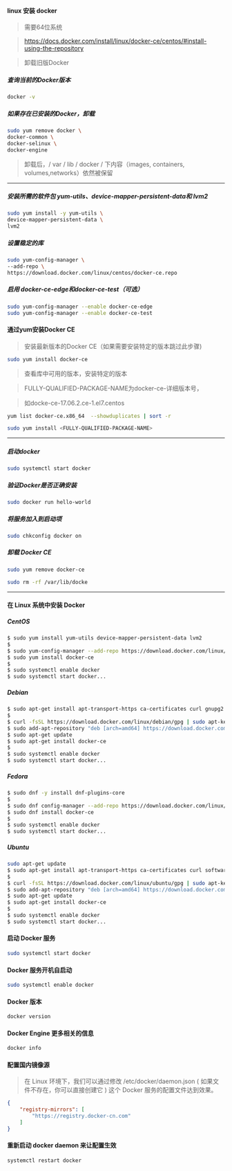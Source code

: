 #### linux 安装 docker

>需要64位系统

>https://docs.docker.com/install/linux/docker-ce/centos/#install-using-the-repository

>卸载旧版Docker

##### 查询当前的Docker版本

```bash
docker -v
```

##### 如果存在已安装的Docker，卸载

```bash
sudo yum remove docker \
docker-common \
docker-selinux \
docker-engine
```

>卸载后，/ var / lib / docker / 下内容（images, containers, volumes,networks）依然被保留

***

##### 安装所需的软件包 yum-utils、device-mapper-persistent-data和 lvm2

```bash
sudo yum install -y yum-utils \
device-mapper-persistent-data \
lvm2
```

##### 设置稳定的库

```bash
sudo yum-config-manager \
--add-repo \
https://download.docker.com/linux/centos/docker-ce.repo
```

##### 启用 docker-ce-edge和docker-ce-test（可选）

```bash
sudo yum-config-manager --enable docker-ce-edge
sudo yum-config-manager --enable docker-ce-test
```

#### 通过yum安装Docker CE

>安装最新版本的Docker CE（如果需要安装特定的版本跳过此步骤)

```bash
sudo yum install docker-ce
```

>查看库中可用的版本，安装特定的版本

>FULLY-QUALIFIED-PACKAGE-NAME为docker-ce-详细版本号，

>如docke-ce-17.06.2.ce-1.el7.centos

```bash
yum list docker-ce.x86_64  --showduplicates | sort -r

sudo yum install <FULLY-QUALIFIED-PACKAGE-NAME>
```

***

##### 启动docker

```bash
sudo systemctl start docker
```
##### 验证Docker是否正确安装

```bash
sudo docker run hello-world
```
##### 将服务加入到启动项

```bash
sudo chkconfig docker on
```
##### 卸载 Docker CE

```bash
sudo yum remove docker-ce

sudo rm -rf /var/lib/docke
```

***

#### 在 Linux 系统中安装 Docker

##### CentOS

```bash
$ sudo yum install yum-utils device-mapper-persistent-data lvm2
$
$ sudo yum-config-manager --add-repo https://download.docker.com/linux/centos/docker-ce.repo
$ sudo yum install docker-ce
$
$ sudo systemctl enable docker
$ sudo systemctl start docker...
```

##### Debian

```bash
$ sudo apt-get install apt-transport-https ca-certificates curl gnupg2 software-properties-common
$
$ curl -fsSL https://download.docker.com/linux/debian/gpg | sudo apt-key add -
$ sudo add-apt-repository "deb [arch=amd64] https://download.docker.com/linux/debian $(lsb_release -cs) stable"
$ sudo apt-get update
$ sudo apt-get install docker-ce
$
$ sudo systemctl enable docker
$ sudo systemctl start docker...
```

##### Fedora

```bash
$ sudo dnf -y install dnf-plugins-core
$
$ sudo dnf config-manager --add-repo https://download.docker.com/linux/fedora/docker-ce.repo
$ sudo dnf install docker-ce
$
$ sudo systemctl enable docker
$ sudo systemctl start docker...
```

##### Ubuntu

```bash
sudo apt-get update
$ sudo apt-get install apt-transport-https ca-certificates curl software-properties-common
$
$ curl -fsSL https://download.docker.com/linux/ubuntu/gpg | sudo apt-key add -
$ sudo add-apt-repository "deb [arch=amd64] https://download.docker.com/linux/ubuntu $(lsb_release -cs) stable"
$ sudo apt-get update
$ sudo apt-get install docker-ce
$
$ sudo systemctl enable docker
$ sudo systemctl start docker...
```

#### 启动 Docker 服务

```bash
sudo systemctl start docker
```

####  Docker 服务开机自启动

```bash
sudo systemctl enable docker
```

#### Docker 版本

```bash
docker version
```

#### Docker Engine 更多相关的信息

```bash
docker info
```

#### 配置国内镜像源

>在 Linux 环境下，我们可以通过修改 /etc/docker/daemon.json ( 如果文件不存在，你可以直接创建它 ) 这个 Docker 服务的配置文件达到效果。

```JSON
{
    "registry-mirrors": [
        "https://registry.docker-cn.com"
    ]
}
```
#### 重新启动 docker daemon 来让配置生效

```bash
systemctl restart docker
```
